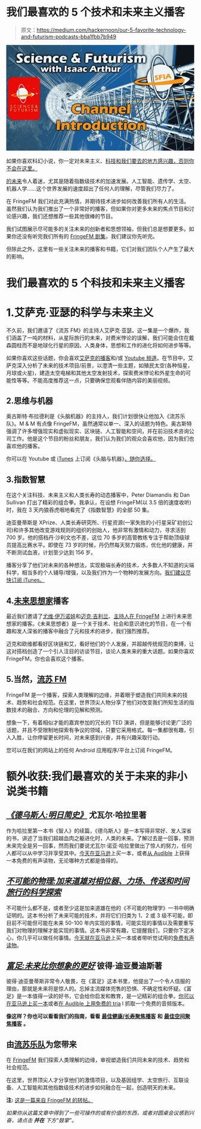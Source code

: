 # 我们最喜欢的 5 个技术和未来主义播客

> 原文：<https://medium.com/hackernoon/our-5-favorite-technology-and-futurism-podcasts-bba1fbb7b949>

[![](img/e7f58841a645da0e89358962f3f11576.png)](https://fringe.fm/our-favorite-4-technology-and-futurism-podcasts/)

如果你喜欢科幻小说，你一定对未来主义、[科技和我们要去的地方感兴趣，否则你不会在这里。](https://hackernoon.com/tagged/technology)

[的未来](https://hackernoon.com/tagged/future)令人着迷，尤其是随着指数级技术的加速发展。人工智能、遗传学、太空、机器人学……这个世界发展的速度超出了任何人的理解，尽管我们尽力了。

在 FringeFM 我们对此充满热情，并期待技术进步如何改善我们所有人的生活。虽然我们认为我们推出了一个非常好的播客，但如果你对更多未来的焦点节目和讨论感兴趣，我们还想推荐一些其他很棒的节目。

我们试图展示尽可能多的关注未来的创新者和思想领袖，但我们总是想要更多。如果你还没有听完我们所有的 [FringeFM 剧集](https://fringe.fm)，我们建议你先听完。

但除此之外，这里有一些关注未来的播客和书籍，它们对我们团队个人产生了最大的影响。

# 我们最喜欢的 5 个科技和未来主义播客

# 1.艾萨克·亚瑟的科学与未来主义

不久前，我们邀请了《流苏 FM》的主持人艾萨克·亚瑟。这一集是一个爆炸，我们涵盖了一吨的材料，从星际旅行的未来，对费米悖论的误解，我们可能会住在戴森圆柱而不是地球化行星的原因，人类身体，思想和工作的进化将如何进步等等。

如果你喜欢这些话题，你会喜欢[艾萨克的播客](https://itunes.apple.com/us/podcast/science-futurism-with-isaac-arthur/id1224204194)和/或 [Youtube 频道](https://www.youtube.com/channel/UCZFipeZtQM5CKUjx6grh54g)。在节目中，艾萨克深入分析了未来的技术项目/前景，以澄清一些主题，如殖民太空(各种恒星，月球或火星)，建造太空电梯和其他太空发射技术，探索费米悖论和外星生命的可能性等等。不能高度推荐这一点，只要确保您观看伴随内容的美丽视频。

## 2.思维与机器

奥古斯特·布拉德利是《头脑机器》的主持人，我们计划很快让他加入《流苏乐队》。M & M 有点像 FringeFM，虽然通常以单一、深入的话题为特色。奥古斯特强调了许多增强现实和虚拟现实、区块链、人工智能和空间，并在前沿技术咨询公司工作。他是这个节目的粉丝和朋友，我们认为我们的观众会喜欢他，因为我们也喜欢他的播客。

你可以在 Youtube 或 [iTunes](https://itunes.apple.com/us/podcast/mind-machine-future-tech-futurist-ideas-futurism/id1276405231) 上订阅《头脑与机器》[，随你选择。](https://www.youtube.com/c/MINDandMACHINE)

## 3.指数智慧

在这个关注科技、未来主义和人类长寿的动态播客中，Peter Diamandis 和 Dan Sullivan 打出了精彩的组合拳。我承认，在设想 FringeFM(以 3.5 倍的速度收听)时，我在 3 天内狼吞虎咽地看完了《指数智慧》的全部 50 集。

迪亚曼蒂斯是 XPrize、人类长寿研究所、行星资源(一家失败的小行星采矿初创公司)和许多其他改变游戏规则的组织的创始人，他非常有激情和动力，寻求活到 700 岁。他的搭档丹·沙利文也不差，这位 70 多岁的高管教练专注于帮助顶级球员提高比赛水平。即使在 73 岁的时候，丹仍然每天努力锻炼，优化他的健康，并不断测试血液，计划至少达到 156 岁。

播客分享了他们对未来的各种想法，实现极端长寿的技术，大多数人不知道的尖端科学，相当多的个人辅导/增强，以及我们作为一个物种的发展方向。[我们建议尽快订阅 iTunes。](https://itunes.apple.com/us/podcast/exponential-wisdom/id1001794471)

## 4.[未来思想家](https://medium.com/u/283cc1e3f6ef?source=post_page-----bba1fbb7b949--------------------------------)播客

最近我们邀请了[尤维·伊万诺娃](https://medium.com/u/2c3f8d37744a?source=post_page-----bba1fbb7b949--------------------------------)和[迈克·吉利兰](https://medium.com/u/85b194fcbcd3?source=post_page-----bba1fbb7b949--------------------------------)、[主持人在 FringeFM](https://fringe.fm/15-the-nature-of-consciousness-power-of-psychedelics-and-future-of-humanity-with-mike-gilliland-and-euvie-ivanoka-of-the-future-thinkers-podcast/) 上进行未来思想家的播客。《未来思想者》是一个关于技术、社会和意识进化的节目，在一个有趣和发人深省的播客中融合了元和技术的进步，我们强烈推荐。

迈克和欧维都看好区块链和艾，看好他们的个人发展，并超越传统规范的束缚，让这对搭档创造了一个引人注目的访谈节目，谈论人类未来的重大话题。如果你喜欢 FringeFM，你也会喜欢这个播客。

## 5.当然，[流苏 FM](https://fringe.fm)

FringeFM 是一个播客，探索人类理解的边缘，并着眼于塑造我们共同未来的技术、趋势和社会规范。在这里，世界顶尖人物分享了他们对改变我们所知生活的指数技术的融合、方向和伦理的见解和预测。

想象一下，有着相似才能的嘉宾参加的冗长的 TED 演讲，但是能够讨论更广泛的话题，并且不受限制地探索有争议的领域，只要它采用格式。每一集都很有趣，引人入胜，让你停留更长时间，对未来感到兴奋，并有兴趣采取行动。

您可以在我们的网站上的任何 Android 应用程序/平台上订阅 FringeFM。

# 额外收获:我们最喜欢的关于未来的非小说类书籍

## [*《德乌斯人:明日简史》*](https://amzn.to/2J68ikn) 尤瓦尔·哈拉里著

作为哈拉里第一本书《智人》的续篇，《德乌斯人》是一本写得非常好、发人深省的书，讲述了当我们超越血肉之躯进化时，人类的未来。了解过去是一回事，预测未来完全是另一回事，然而我们要说尤瓦尔·诺亚·哈拉里做出了惊人的努力，任何人都可以从中学习并享受其中。[今天在亚马逊](https://amzn.to/2J68ikn)上买一本，或者[从 Audible](https://www.audible.ca/pd/Homo-Deus-Audiobook/B075LJSSP1?ref=a_search_c3_a_list_product-0&pf_rd_p=65c74350-6dfb-47fa-85fd-1459a4762abd&pf_rd_r=NC6K5H2D4XEWVWWW43GQ&) 上获得一本免费的有声读物，无论哪种方式都是值得的。

## [*不可能的物理:加来道雄对相位器、力场、传送和时间旅行的科学探索*](https://amzn.to/2C4EExT)

不可能什么都不是，或者至少这是加来道雄在他的《不可能的物理学》一书中明确证明的。这本书分析了未来可能的技术，并将它们归类为 1、2 或 3 级不可能，即目前不可能但可能在未来 50-100 年内实现的事情，可能实现的事情以及需要重写我们对物理的理解才能实现的事情。这本书非常有趣，它提醒我们，只要你下定决心，你几乎可以做任何事情。[今天就在亚马逊](https://amzn.to/2C4EExT)上买一本或者带听觉试用的[免费有声读物](https://www.audible.ca/pd/Physics-of-the-Impossible-Audiobook/B072316ML7?ref=a_search_c3_a_list_product-0&pf_rd_p=65c74350-6dfb-47fa-85fd-1459a4762abd&pf_rd_r=VWFW5DTMC3QPR3AXMZP6&)。

## [*富足:未来比你想象的更好*](https://amzn.to/2NyDgow) 彼得·迪亚曼迪斯著

彼得·迪亚曼蒂斯非常令人敬畏，在《富足》这本书里，他提出了一个令人信服的理由，那就是未来将是惊人的。忘掉主流媒体兜售的恐惧、不确定性和怀疑。《富足》是一本值得一读的好书，它会给你启发和教育，是一记精彩的组合拳。[你可以在亚马逊上买一本](https://amzn.to/2NyDgow)或者[在 Audible 上用免费的 tria](https://www.audible.ca/pd/Abundance-Audiobook/B071487PQX?ref=a_search_c3_a_list_product-1&pf_rd_p=65c74350-6dfb-47fa-85fd-1459a4762abd&pf_rd_r=Y4FDFKQTD781KAV8W671&) l 抓取一个免费的音频版本。

**像这样？你也可以看看我们的指南，看看** [**最佳健康/长寿聚焦播客**](https://fringe.fm/our-favorite-4-health-longevity-and-human-optimization-podcasts/) **和** [**最佳空间聚焦播客**](https://fringe.fm/our-4-favorite-space-focused-podcasts/) **。**

## 由[流苏乐队](https://fringe.fm)为您带来

在 [FringeFM](https://fringe.fm) 我们探索人类理解的边缘，审视塑造我们共同未来的技术、趋势和社会规范。

在这里，世界顶尖人才分享他们的激情项目，以及基因组学、太空旅行、互联设备、人工智能和其他指数级技术的进步如何融合在一起，创造明天的未来。

**注:** [这是一篇来自 FringeFM 的转帖。](https://fringe.fm/our-favorite-4-technology-and-futurism-podcasts/)

*如果你从这篇文章中得到了一些可操作的或有价值的东西，或者对圆桌会议感到兴奋，请点击* ***并在*** *下方“鼓掌”。*